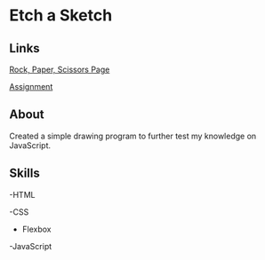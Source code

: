 # Etch a Sketch

## Links
[Rock, Paper, Scissors Page](https://amaty119.github.io/odin-etch-a-sketch/)

[Assignment](https://www.theodinproject.com/lessons/foundations-etch-a-sketch)
## About
Created a simple drawing program to further test my knowledge on JavaScript. 

## Skills
-HTML

-CSS
 - Flexbox
 
 -JavaScript